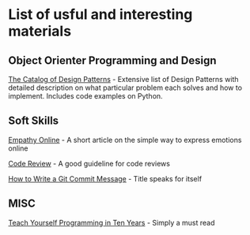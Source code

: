 # List of usful and interesting materials

## Object Orienter Programming and Design
[The Catalog of Design Patterns](https://refactoring.guru/design-patterns/catalog) - Extensive list of Design Patterns with detailed description on what particular problem each solves and how to implement. Includes code examples on Python.

## Soft Skills

[Empathy Online](https://thoughtbot.com/blog/empathy-online) - A short article on the simple way to express emotions online

[Code Review](https://github.com/thoughtbot/guides/tree/main/code-review) - A good guideline for code reviews

[How to Write a Git Commit Message](https://chris.beams.io/posts/git-commit/) - Title speaks for itself


## MISC
[Teach Yourself Programming in Ten Years](https://norvig.com/21-days.html) - Simply a must read
